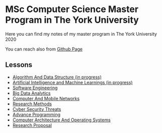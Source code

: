 # MSc Computer Science Master Program in The York University

Here you can find my notes of my master program in The York University 2020

You can reach also from [Github Page](https://tugcekonuklar.github.io/msc-computer-science-notes/)

## Lessons

* [Algorithm And Data Structure (in progress)](/algorithm-and-data-structure/Home.md)
* [Artificial Intelligence and Machine Learnings (in progress)](/artificial_intelligence_and_machine_learnings/Home.md)
* [Software Engineering](/software-engineering/Home.md)
* [Big Data Analytics](/big-data-analytics/Home.md)
* [Computer And Mobile Networks](/computer-and-mobile-networks/Home.md)
* [Research Methods](/research-methods/Home.md)
* [Cyber Security Threats](/cyber-security-threats/Home.md)
* [Advance Programming ](/advance-programming/Home.md)
* [Computer Architecture And Operating Systems](/computer-architecture-and-operating-systems/Home.md)
* [Research Proposal](/research-proposal/Home.md)
